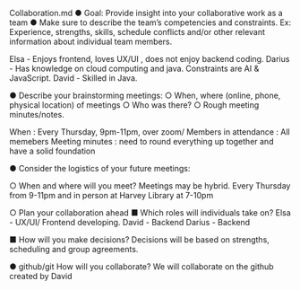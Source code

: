Collaboration.md
● Goal: Provide insight into your collaborative work as a team
● Make sure to describe the team’s competencies and constraints.
Ex: Experience, strengths, skills, schedule conflicts and/or other relevant information
about individual team members.

Elsa - Enjoys frontend, loves UX/UI , does not enjoy backend coding.
Darius - Has knowledge on cloud computing and java. Constraints are AI & JavaScript.
David - Skilled in Java.


● Describe your brainstorming meetings:
○ When, where (online, phone, physical location) of meetings
○ Who was there?
○ Rough meeting minutes/notes.

When : Every Thursday, 9pm-11pm, over zoom/
Members in attendance : All memebers
Meeting minutes : need to round everything up together and have a solid foundation

● Consider the logistics of your future meetings:

○ When and where will you meet?
Meetings may be hybrid. Every Thursday from 9-11pm and in person at Harvey Library at 7-10pm

○ Plan your collaboration ahead
■ Which roles will individuals take on?
Elsa - UX/UI/ Frontend developing.
David - Backend
Darius - Backend

■ How will you make decisions?
Decisions will be based on strengths, scheduling and group agreements.

● github/git How will you collaborate?
We will collaborate on the github created by David
